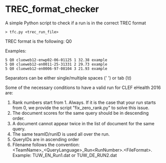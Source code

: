 # TREC_format_checker
A simple Python script to check if a run is in the correct TREC format


```
> tfc.py <trec_run_file>
```

TREC format is the following:
<queryID> Q0 <docname> <rank> <score> <teamID>

Examples:
```
5 Q0 clueweb12-enwp02-06-01125 1 32.38 example
5 Q0 clueweb12-en0011-25-31331 2 29.73 example
5 Q0 clueweb12-en0006-97-08104 3 21.93 example
```

Separators can be either single/multiple spaces (' ') or tab (\t)


Some of the necessary conditions to have a valid run for CLEF eHealth 2016 are:

1. Rank numbers start from 1. Always. If it is the case that your run starts from 0, we provide the script  "fix_zero_rank.py" to solve this issue.
2. The document scores for the same query should be in descending order.
3. A document cannot appear twice in the list of document for the same query.
4. The same teamID/runID is used all over the run.
5. QueryIDs are in ascending order
6. Filename follows the convention: \<TeamName>_\<QueryLanguage>_Run\<RunNumber>.\<FileFormat>. Example: TUW_EN_Run1.dat or TUW_DE_RUN2.dat

